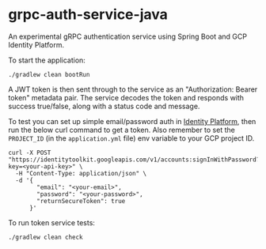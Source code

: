 # grpc-auth-service-java

An experimental gRPC authentication service using Spring Boot and GCP Identity Platform.

To start the application:
```
./gradlew clean bootRun
```

A JWT token is then sent through to the service as an "Authorization: Bearer token" metadata pair. The service decodes the token and responds with success true/false, along with a status code and message.

To test you can set up simple email/password auth in [Identity Platform](https://cloud.google.com/identity-platform/docs), then run the below curl command to get a token. Also remember to set the `PROJECT_ID` (in the `application.yml` file) env variable to your GCP project ID.

```
curl -X POST "https://identitytoolkit.googleapis.com/v1/accounts:signInWithPassword?key=<your-api-key>" \
  -H "Content-Type: application/json" \
  -d '{
        "email": "<your-email>",
        "password": "<your-password>",
        "returnSecureToken": true
      }'
```

To run token service tests:
```
./gradlew clean check
```
